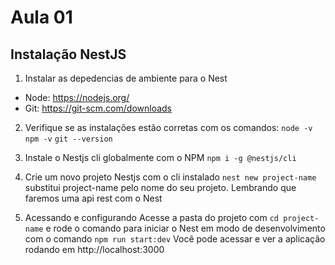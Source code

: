 # Aula 01
## Instalação NestJS

1. Instalar as depedencias de ambiente para o Nest
* Node: https://nodejs.org/
* Git: https://git-scm.com/downloads

2. Verifique se as instalações estão corretas com os comandos:
`node -v`
`npm -v`
`git --version`

3. Instale o Nestjs cli globalmente com o NPM
`npm i -g @nestjs/cli`

4. Crie um novo projeto Nestjs com o cli instalado
`nest new project-name` substitui project-name pelo nome do seu projeto. Lembrando que faremos uma api rest com o Nest

5. Acessando e configurando
Acesse a pasta do projeto com `cd project-name` e rode o comando para iniciar o Nest em modo de desenvolvimento com o comando `npm run start:dev`
Você pode acessar e ver a aplicação rodando em http://localhost:3000
